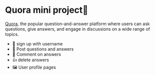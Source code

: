 # Quora mini project🧠

 [Quora](https://www.quora.com/), the popular question-and-answer platform where users can ask questions, give answers, and engage in discussions on a wide range of topics.

- 🔐 sign up with username
- 📝 Post questions and answers
- 💬 Comment on answers
- 👍 delete answers
- 🖼️ User profile pages
